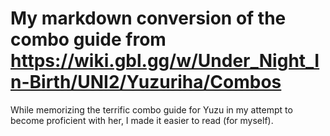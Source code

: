 # My markdown conversion of the combo guide from https://wiki.gbl.gg/w/Under_Night_In-Birth/UNI2/Yuzuriha/Combos

While memorizing the terrific combo guide for Yuzu in my attempt to become proficient with her, I made it easier to read (for myself).
